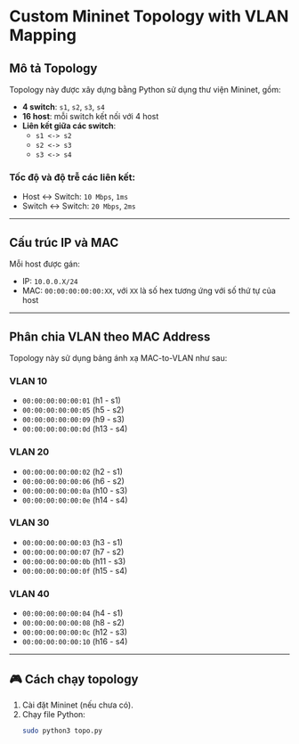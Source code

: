 # Custom Mininet Topology with VLAN Mapping

## Mô tả Topology

Topology này được xây dựng bằng Python sử dụng thư viện Mininet, gồm:

- **4 switch**: `s1`, `s2`, `s3`, `s4`
- **16 host**: mỗi switch kết nối với 4 host
- **Liên kết giữa các switch**:
  - `s1 <-> s2`
  - `s2 <-> s3`
  - `s3 <-> s4`

### Tốc độ và độ trễ các liên kết:
- Host <-> Switch: `10 Mbps`, `1ms`
- Switch <-> Switch: `20 Mbps`, `2ms`

---

## Cấu trúc IP và MAC

Mỗi host được gán:
- IP: `10.0.0.X/24`
- MAC: `00:00:00:00:00:XX`, với `XX` là số hex tương ứng với số thứ tự của host

---

## Phân chia VLAN theo MAC Address

Topology này sử dụng bảng ánh xạ MAC-to-VLAN như sau:

### VLAN 10
- `00:00:00:00:00:01` (h1 - s1)
- `00:00:00:00:00:05` (h5 - s2)
- `00:00:00:00:00:09` (h9 - s3)
- `00:00:00:00:00:0d` (h13 - s4)

### VLAN 20
- `00:00:00:00:00:02` (h2 - s1)
- `00:00:00:00:00:06` (h6 - s2)
- `00:00:00:00:00:0a` (h10 - s3)
- `00:00:00:00:00:0e` (h14 - s4)

### VLAN 30
- `00:00:00:00:00:03` (h3 - s1)
- `00:00:00:00:00:07` (h7 - s2)
- `00:00:00:00:00:0b` (h11 - s3)
- `00:00:00:00:00:0f` (h15 - s4)

### VLAN 40
- `00:00:00:00:00:04` (h4 - s1)
- `00:00:00:00:00:08` (h8 - s2)
- `00:00:00:00:00:0c` (h12 - s3)
- `00:00:00:00:00:10` (h16 - s4)

---

## 🎮 Cách chạy topology

1. Cài đặt Mininet (nếu chưa có).
2. Chạy file Python:
   ```bash
   sudo python3 topo.py

